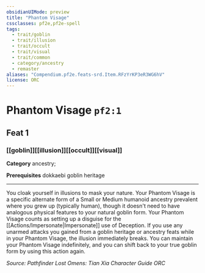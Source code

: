 ```yaml
---
obsidianUIMode: preview
title: "Phantom Visage"
cssclasses: pf2e,pf2e-spell
tags:
  - trait/goblin
  - trait/illusion
  - trait/occult
  - trait/visual
  - trait/common
  - category/ancestry
  - remaster
aliases: "Compendium.pf2e.feats-srd.Item.RFzYrKP3eR3WG6hV"
license: ORC
---
```

# Phantom Visage `pf2:1`
## Feat 1
### [[goblin]][[illusion]][[occult]][[visual]]

**Category** ancestry; 



**Prerequisites** dokkaebi goblin heritage
* * *
You cloak yourself in illusions to mask your nature. Your Phantom Visage is a specific alternate form of a Small or Medium humanoid ancestry prevalent where you grew up (typically human), though it doesn't need to have analogous physical features to your natural goblin form. Your Phantom Visage counts as setting up a disguise for the [[Actions/Impersonate|Impersonate]] use of Deception. If you use any unarmed attacks you gained from a goblin heritage or ancestry feats while in your Phantom Visage, the illusion immediately breaks. You can maintain your Phantom Visage indefinitely, and you can shift back to your true goblin form by using this action again.

*Source: Pathfinder Lost Omens: Tian Xia Character Guide*
*ORC*